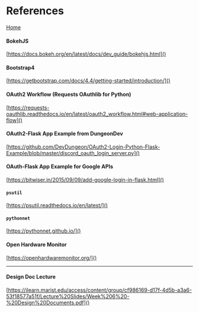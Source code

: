 # References
[Home](./index.md)

#### BokehJS
[https://docs.bokeh.org/en/latest/docs/dev_guide/bokehjs.html]()

#### Bootstrap4
[https://getbootstrap.com/docs/4.4/getting-started/introduction/]()

#### OAuth2 Workflow (Requests OAuthlib for Python)
[https://requests-oauthlib.readthedocs.io/en/latest/oauth2_workflow.html#web-application-flow]()

#### OAuth2-Flask App Example from DungeonDev
[https://github.com/DevDungeon/OAuth2-Login-Python-Flask-Example/blob/master/discord_oauth_login_server.py]()

#### OAuth-Flask App Example for Google APIs
[https://bitwiser.in/2015/09/09/add-google-login-in-flask.html]()

#### `psutil`
[https://psutil.readthedocs.io/en/latest/]()

#### `pythonnet`
[https://pythonnet.github.io/]()

#### Open Hardware Monitor
[https://openhardwaremonitor.org/]()

---

#### Design Doc Lecture
[https://ilearn.marist.edu/access/content/group/cf986169-d17f-4d5b-a3a6-53f18577a51f/Lecture%20Slides/Week%206%20-%20Design%20Documents.pdf]()
